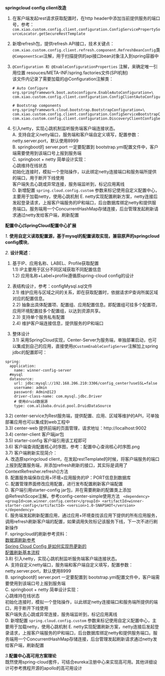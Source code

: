 **springcloud config client改造**

1. 在客户端发起rest请求获取配置时，在http header中添加当前提供服务的端口号，参考：<br>
``com.xiao.custom.config.client.configuration.ConfigServicePropertySourceLocator.getSecureRestTemplate``

2. 新增refresh包，提供refresh API接口，技术关键点：<br>
``com.xiao.custom.config.client.refresh.component.RefreshBeanConfig``类<br>
``@ComponentScan``注解，用于扫描提供的api接口bean对象注入到spring容器中<br>

3. ``@Configuration 和 @EnableConfigurationProperties`` 注解，来确定唯一引用位置 resouces/META-INF/spring.factories文件(SPI机制)<br>
该文件内记录了需要加载的@Configuration注解类：<br>
    ```$xslt
    # Auto Configure
    org.springframework.boot.autoconfigure.EnableAutoConfiguration=\
    com.xiao.custom.config.client.configuration.ConfigClientAutoConfiguration
    
    # Bootstrap components
    org.springframework.cloud.bootstrap.BootstrapConfiguration=\
    com.xiao.custom.config.client.configuration.ConfigServiceBootstrapConfiguration,\
    com.xiao.custom.config.client.configuration.DiscoveryClientConfigServiceBootstrapConfiguration
    ```
4. 引入netty，实现心跳机制监听服务端客户端连接状态。<br>
       A. 支持自定义netty端口，服务端和客户端自定义填写，配置参数：netty.server.port，默认使用8999<br>
       B. springboot的 server.port 一定要配置到 bootstrap.yml配置文件中，客户端需要使用到该端口号上报到服务端<br>
       C. springboot + netty 简单设计实现：<br>
          心跳维持在线状态<br>
          初始化连接时，模拟一个登陆操作，以此绑定netty连接端口和服务端所提供的端口，用于断开下线使用<br>
          客户端失去心跳或异常连接，服务端监听到，标记应用离线<br>
       D. 新增配置  ``spring.cloud.config.custom`` 参数来标记使用自定义配置中心，主要用于加载netty，使用心跳机制
       E. netty实现配置刷新方案，netty连接后发起登录请求，上报客户端服务的IP和端口，后台数据库绑定netty和提供服务端口。服务端用一个ConcurrentHashMap存储连接，后台管理发起刷新请求通过netty发给客户端，刷新配置<br>
       
       
**配置中心(SpringCloud配置中心扩展**

_1._ **使用自定义读取配置源，基于mysql的配置读取实现，兼容原声的springcloud config模块**。<br>

_2._ **设计简述**：<br>
 1) 基于IP、应用名称、LABEL、Profile获取配置 <br>
 1.1) IP主要用于区分不同区域获取不同配置信息 <br>
 1.2) 应用名称+Label+profile遵循原spring-cloud config的设计 <br>
 
 2) 表结构设计，参考：configMysql.sql文件 <br>
 2.1) 维护应用与区域之间的关系，即在获取配置时，依据请求IP查询所属区域对应的配置信息。<br>
 2.2) 抽象出具体配置项、配置组、应用配置信息。即配置组可挂多个配置项，应用环境配置挂多个配置组，以达到资源共享。<br>
 2.3) 支持单个服务私有配置<br>
 2.4) 维护客户端连接信息，提供服务的IP和端口<br>
 
 3) 整体设计<br>
 3.1) 采用SpringCloud实现，Center-Server为服务端，单独部署启动，也可以集成到自己的应用，直接使用``@CustomEnableConfigServer``注解加上spring jdbc的配置即可：
```
spring:
  application:
    name: winner-config-server
  #mysql
  datasource:
    url: jdbc:mysql://192.168.206.210:3306/config_center?useSSL=false
    username: admin
    password: Admin@123
    driver-class-name: com.mysql.jdbc.Driver
    # 使用druid数据源
    type: com.alibaba.druid.pool.DruidDataSource
```
 3.2) center-service为Rest服务端，提供配置、应用、区域等维护的API，可单独部署应用也可以集成到web工程中 <br>
 3.3) center-web 提供前端的页面管理，请求地址：http://localhost:9002 <br>
 3.4) center-client 客户端jar包 <br>
 3.5) starter-config 客户端引用该工程即可 <br>
 3.6) 客户端查询配置核心时序图，参考：配置中心查询核心时序图.png <br>
 3.7) 客户端刷新实现简介：<br>
    A. 改造原springcloud client，在发起restTemplate的时候，将客户端服务的端口上报到配置服务端，并添加refresh刷新的接口，其实际是调用了ContextRefresher.refresh()方法<br>
    B. 配置服务端保存应用+环境+应用服务的IP：PORT信息到数据库<br>
    C. 配置管理界面修改应用配置，进行发布配置刷新客户端配置<br>
    D. 客户端引用starter-config jar包，并在需要刷新的配置类上添加@RefreshScope注解。参考config-center-simple使用方法
    `` <dependency>
        <groupId>com.winner.config.center</groupId>
        <artifactId>winner-starter-config</artifactId>
        <version>1.0-SNAPSHOT</version>
       </dependency>``<br>
    E. 服务端发起刷新配置应用，通过应用+环境查找该应用下提供的所有应用服务，调用refresh刷新客户端的配置，如果调用失败标记该服务下线，下一次不进行刷新操作<br>
    F. springcloud的刷新参考资料：<br>
        [数据源刷新参考](https://www.jianshu.com/p/5acd4db7cd5e)<br>
        [Spring Cloud Config 是如何实现热更新的](http://www.scienjus.com/spring-cloud-refresh/)<br>
        [配置刷新基本流程](https://blog.csdn.net/cml_blog/article/details/78411312)<br>
 3.8) 引入netty，实现心跳机制监听服务端客户端连接状态。<br>
    A. 支持自定义netty端口，服务端和客户端自定义填写，配置参数：netty.server.port，默认使用8999<br>
    B. springboot的 server.port 一定要配置到 bootstrap.yml配置文件中，客户端需要使用到该端口号上报到服务端<br>
    C. springboot + netty 简单设计实现：<br>
       心跳维持在线状态<br>
       初始化连接时，模拟一个登陆操作，以此绑定netty连接端口和服务端所提供的端口，用于断开下线使用<br>
       客户端失去心跳或异常连接，服务端监听到，标记应用离线<br>
    D. 新增配置  ``spring.cloud.config.custom`` 参数来标记使用自定义配置中心，主要用于加载netty，使用心跳机制
    E. netty实现配置刷新方案，netty连接后发起登录请求，上报客户端服务的IP和端口，后台数据库绑定netty和提供服务端口。服务端用一个ConcurrentHashMap存储连接，后台管理发起刷新请求通过netty发给客户端，刷新配置<br>
    
_3._**配置中心高可用方案理论**<br>
既然使用spring-cloud套件，可结合eureka注册中心来实现高可用。其他详细设计可参考携程开源的apollo的高可用设计
